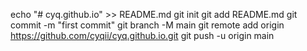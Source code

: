 echo "# cyq.github.io" >> README.md
git init
git add README.md
git commit -m "first commit"
git branch -M main
git remote add origin https://github.com/cyqii/cyq.github.io.git
git push -u origin main
